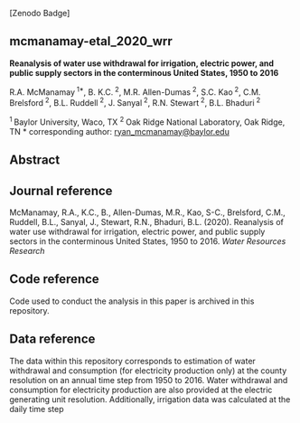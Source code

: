 [Zenodo Badge]

## mcmanamay-etal_2020_wrr

__Reanalysis of water use withdrawal for irrigation, electric power, and public supply sectors in the conterminous United States, 1950 to 2016__

R.A. McManamay<sup> 1\*</sup>, B. K.C.<sup> 2</sup>, M.R. Allen-Dumas<sup> 2</sup>, S.C. Kao<sup> 2</sup>, C.M. Brelsford<sup> 2</sup>, B.L. Ruddell<sup> 2</sup>, J. Sanyal<sup> 2</sup>, R.N. Stewart<sup> 2</sup>, B.L. Bhaduri<sup> 2</sup>

<sup>1 </sup> Baylor University, Waco, TX
<sup>2 </sup> Oak Ridge National Laboratory, Oak Ridge, TN
\* corresponding author: ryan_mcmanamay@baylor.edu

## Abstract
<need abstract>

## Journal reference
McManamay, R.A., K.C., B., Allen-Dumas, M.R., Kao, S-C., Brelsford, C.M., Ruddell, B.L., Sanyal, J., Stewart, R.N., Bhaduri, B.L. (2020). Reanalysis of water use withdrawal for irrigation, electric power, and public supply sectors in the conterminous United States, 1950 to 2016. *Water Resources Research*

## Code reference
Code used to conduct the analysis in this paper is archived in this repository.

## Data reference
<fill in>

The data within this repository corresponds to estimation of water withdrawal and consumption (for electricity production only) at the county resolution on an annual time step from 1950 to 2016. Water withdrawal and consumption for electricity production are also provided at the electric generating unit resolution. Additionally, irrigation data was calculated at the daily time step
